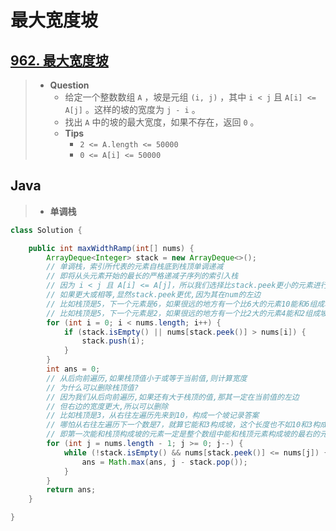 # 最大宽度坡

## [962. 最大宽度坡](https://leetcode.cn/problems/maximum-width-ramp/)

> - **Question**
>   - 给定一个整数数组 `A` ，坡是元组 `(i, j)` ，其中 `i < j` 且 `A[i] <= A[j]` 。这样的坡的宽度为 `j - i` 。
>   - 找出 `A` 中的坡的最大宽度，如果不存在，返回 `0` 。
>   - **Tips**
>     - `2 <= A.length <= 50000`
>     - `0 <= A[i] <= 50000`

## Java

> - **单调栈**

```java
class Solution {

    public int maxWidthRamp(int[] nums) {
        ArrayDeque<Integer> stack = new ArrayDeque<>();
        // 单调栈，索引所代表的元素自栈底到栈顶单调递减
        // 即将从头元素开始的最长的严格递减子序列的索引入栈
        // 因为 i < j 且 A[i] <= A[j]，所以我们选择比stack.peek更小的元素进行保存
        // 如果更大或相等,显然stack.peek更优,因为其在num的左边
        // 比如栈顶是5，下一个元素是6，如果很远的地方有一个比6大的元素10能和6组成坡，这个长度比10和5组成的坡短，没有必要留下
        // 比如栈顶是5，下一个元素是2，如果很远的地方有一个比2大的元素4能和2组成坡，但它和5无法组成坡，有必要留下
        for (int i = 0; i < nums.length; i++) {
            if (stack.isEmpty() || nums[stack.peek()] > nums[i]) {
                stack.push(i);
            }
        }
        int ans = 0;
        // 从后向前遍历,如果栈顶值小于或等于当前值,则计算宽度
        // 为什么可以删除栈顶值?
        // 因为我们从后向前遍历,如果还有大于栈顶的值,那其一定在当前值的左边
        // 但右边的宽度更大,所以可以删除
        // 比如栈顶是3，从右往左遍历先来到10，构成一个坡记录答案
        // 哪怕从右往左遍历下一个数是7，就算它能和3构成坡，这个长度也不如10和3构成的坡长，没有必要保留栈顶
        // 即第一次能和栈顶构成坡的元素一定是整个数组中能和栈顶元素构成坡的最右的元素，记录它的答案即可
        for (int j = nums.length - 1; j >= 0; j--) {
            while (!stack.isEmpty() && nums[stack.peek()] <= nums[j]) {
                ans = Math.max(ans, j - stack.pop());
            }
        }
        return ans;
    }

}
```

